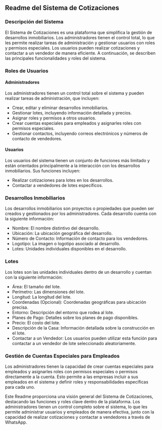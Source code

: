 ## Readme del Sistema de Cotizaciones

### Descripción del Sistema

El Sistema de Cotizaciones es una plataforma que simplifica la gestión de desarrollos inmobiliarios. Los administradores tienen el control total, lo que les permite realizar tareas de administración y gestionar usuarios con roles y permisos especiales. Los usuarios pueden realizar cotizaciones y contactar a un vendedor de manera eficiente. A continuación, se describen las principales funcionalidades y roles del sistema.

### Roles de Usuarios

#### Administradores
Los administradores tienen un control total sobre el sistema y pueden realizar tareas de administración, que incluyen:

- Crear, editar y eliminar desarrollos inmobiliarios.
- Gestionar lotes, incluyendo información detallada y precios.
- Asignar roles y permisos a otros usuarios.
- Crear cuentas especiales para empleados y asignarles roles con permisos especiales.
- Gestionar contactos, incluyendo correos electrónicos y números de contacto de vendedores.

#### Usuarios
Los usuarios del sistema tienen un conjunto de funciones más limitado y están orientados principalmente a la interacción con los desarrollos inmobiliarios. Sus funciones incluyen:

- Realizar cotizaciones para lotes en los desarrollos.
- Contactar a vendedores de lotes específicos.

### Desarrollos Inmobiliarios

Los desarrollos inmobiliarios son proyectos o propiedades que pueden ser creados y gestionados por los administradores. Cada desarrollo cuenta con la siguiente información:

- Nombre: El nombre distintivo del desarrollo.
- Ubicación: La ubicación geográfica del desarrollo.
- Número de Contacto: Información de contacto para los vendedores.
- Logotipo: La imagen o logotipo asociado al desarrollo.
- Lotes: Unidades individuales disponibles en el desarrollo.

### Lotes

Los lotes son las unidades individuales dentro de un desarrollo y cuentan con la siguiente información:

- Área: El tamaño del lote.
- Perímetro: Las dimensiones del lote.
- Longitud: La longitud del lote.
- Coordenadas (Opcional): Coordenadas geográficas para ubicación precisa.
- Entorno: Descripción del entorno que rodea al lote.
- Planes de Pago: Detalles sobre los planes de pago disponibles.
- Precio: El costo del lote.
- Descripción de la Casa: Información detallada sobre la construcción en el lote.
- Contactar a un Vendedor: Los usuarios pueden utilizar esta función para contactar a un vendedor de lote seleccionado aleatoriamente.

### Gestión de Cuentas Especiales para Empleados

Los administradores tienen la capacidad de crear cuentas especiales para empleados y asignarles roles con permisos especiales o permisos directamente a la cuenta. Esto permite a las empresas incluir a sus empleados en el sistema y definir roles y responsabilidades específicas para cada uno.

Este Readme proporciona una visión general del Sistema de Cotizaciones, destacando las funciones y roles clave dentro de la plataforma. Los administradores tienen un control completo sobre el sistema, lo que les permite administrar usuarios y empleados de manera efectiva, junto con la capacidad de realizar cotizaciones y contactar a vendedores a través de WhatsApp.